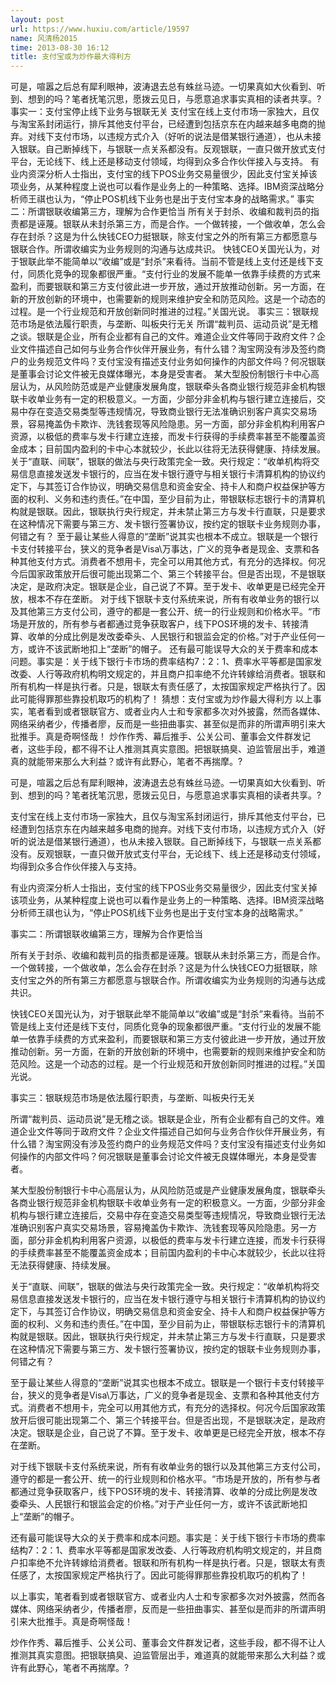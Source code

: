 ```yaml
---
layout: post
url: https://www.huxiu.com/article/19597
name: 风清杨2015
time: 2013-08-30 16:12
title: 支付宝或为炒作最大得利方
---
```

可是，喧嚣之后总有犀利眼神，波涛退去总有蛛丝马迹。一切果真如大伙看到、听到、想到的吗？笔者抚笔沉思，愿拨云见日，与愿意追求事实真相的读者共享。? 事实一：支付宝停止线下业务与银联无关 支付宝在线上支付市场一家独大，且仅与淘宝系封闭运行，排斥其他支付平台，已经遭到包括京东在内越来越多电商的抛弃。对线下支付市场，以违规方式介入（好听的说法是借某银行通道），也从未接入银联。自己断掉线下，与银联一点关系都没有。反观银联，一直只做开放式支付平台，无论线下、线上还是移动支付领域，均得到众多合作伙伴接入与支持。 有业内资深分析人士指出，支付宝的线下POS业务交易量很少，因此支付宝关掉该项业务，从某种程度上说也可以看作是业务上的一种策略、选择。IBM资深战略分析师王祺也认为，“停止POS机线下业务也是出于支付宝本身的战略需求。” 事实二：所谓银联收编第三方，理解为合作更恰当 所有关于封杀、收编和裁判员的指责都是诬蔑。银联从未封杀第三方，而是合作。一个做转接，一个做收单，怎么会存在封杀？这是为什么快钱CEO力挺银联，除支付宝之外的所有第三方都愿意与银联合作。所谓收编实为业务规则的沟通与达成共识。 快钱CEO关国光认为，对于银联此举不能简单以“收编”或是“封杀”来看待。当前不管是线上支付还是线下支付，同质化竞争的现象都很严重。“支付行业的发展不能单一依靠手续费的方式来盈利，而要银联和第三方支付彼此进一步开放，通过开放推动创新。另一方面，在新的开放创新的环境中，也需要新的规则来维护安全和防范风险。这是一个动态的过程。是一个行业规范和开放创新同时推进的过程。”关国光说。 事实三：银联规范市场是依法履行职责，与垄断、叫板央行无关 所谓“裁判员、运动员说”是无稽之谈。银联是企业，所有企业都有自己的文件。难道企业文件等同于政府文件？企业文件描述自己如何与业务合作伙伴开展业务，有什么错？淘宝网没有涉及签约商户的业务规范文件吗？支付宝没有描述支付业务如何操作的内部文件吗？何况银联是董事会讨论文件被无良媒体曝光，本身是受害者。 某大型股份制银行卡中心高层认为，从风险防范或是产业健康发展角度，银联牵头各商业银行规范非金机构银联卡收单业务有一定的积极意义。一方面，少部分非金机构与银行建立连接后，交易中存在变造交易类型等违规情况，导致商业银行无法准确识别客户真实交易场景，容易掩盖伪卡欺诈、洗钱套现等风险隐患。另一方面，部分非金机构利用客户资源，以极低的费率与发卡行建立连接，而发卡行获得的手续费率甚至不能覆盖资金成本；目前国内盈利的卡中心本就较少，长此以往将无法获得健康、持续发展。 关于“直联、间联”，银联的做法与央行政策完全一致。央行规定：“收单机构将交易信息直接发送发卡银行的，应当在发卡银行遵守与相关银行卡清算机构的协议约定下，与其签订合作协议，明确交易信息和资金安全、持卡人和商户权益保护等方面的权利、义务和违约责任。”在中国，至少目前为止，带银联标志银行卡的清算机构就是银联。因此，银联执行央行规定，并未禁止第三方与发卡行直联，只是要求在这种情况下需要与第三方、发卡银行签署协议，按约定的银联卡业务规则办事，何错之有？ 至于最让某些人得意的“垄断”说其实也根本不成立。银联是一个银行卡支付转接平台，狭义的竞争者是Visa\万事达，广义的竞争者是现金、支票和各种其他支付方式。消费者不想用卡，完全可以用其他方式，有充分的选择权。何况今后国家政策放开后很可能出现第二个、第三个转接平台。但是否出现，不是银联决定，是政府决定。银联是企业，自己说了不算。至于发卡、收单更是已经完全开放，根本不存在垄断。 对于线下银联卡支付系统来说，所有有收单业务的银行以及其他第三方支付公司，遵守的都是一套公开、统一的行业规则和价格水平。“市场是开放的，所有参与者都通过竞争获取客户，线下POS环境的发卡、转接清算、收单的分成比例是发改委牵头、人民银行和银监会定的价格。”对于产业任何一方，或许不该武断地扣上“垄断”的帽子。 还有最可能误导大众的关于费率和成本问题。事实是：关于线下银行卡市场的费率结构7：2：1、费率水平等都是国家发改委、人行等政府机构明文规定的，并且商户扣率绝不允许转嫁给消费者。银联和所有机构一样是执行者。只是，银联太有责任感了，太按国家规定严格执行了。因此可能得罪那些靠投机取巧的机构了！ 猜想：支付宝或为炒作最大得利方 以上事实，笔者看到或者银联官方、或者业内人士和专家都多次对外披露，然而各媒体、网络采纳者少，传播者廖，反而是一些扭曲事实、甚至似是而非的所谓声明引来大批推手。真是奇啊怪哉！ 炒作作秀、幕后推手、公关公司、董事会文件群发记者，这些手段，都不得不让人推测其真实意图。把银联搞臭、迫监管层出手，难道真的就能带来那么大利益？或许有此野心，笔者不再揣摩。?

可是，喧嚣之后总有犀利眼神，波涛退去总有蛛丝马迹。一切果真如大伙看到、听到、想到的吗？笔者抚笔沉思，愿拨云见日，与愿意追求事实真相的读者共享。?

支付宝在线上支付市场一家独大，且仅与淘宝系封闭运行，排斥其他支付平台，已经遭到包括京东在内越来越多电商的抛弃。对线下支付市场，以违规方式介入（好听的说法是借某银行通道），也从未接入银联。自己断掉线下，与银联一点关系都没有。反观银联，一直只做开放式支付平台，无论线下、线上还是移动支付领域，均得到众多合作伙伴接入与支持。

有业内资深分析人士指出，支付宝的线下POS业务交易量很少，因此支付宝关掉该项业务，从某种程度上说也可以看作是业务上的一种策略、选择。IBM资深战略分析师王祺也认为，“停止POS机线下业务也是出于支付宝本身的战略需求。”

事实二：所谓银联收编第三方，理解为合作更恰当

所有关于封杀、收编和裁判员的指责都是诬蔑。银联从未封杀第三方，而是合作。一个做转接，一个做收单，怎么会存在封杀？这是为什么快钱CEO力挺银联，除支付宝之外的所有第三方都愿意与银联合作。所谓收编实为业务规则的沟通与达成共识。

快钱CEO关国光认为，对于银联此举不能简单以“收编”或是“封杀”来看待。当前不管是线上支付还是线下支付，同质化竞争的现象都很严重。“支付行业的发展不能单一依靠手续费的方式来盈利，而要银联和第三方支付彼此进一步开放，通过开放推动创新。另一方面，在新的开放创新的环境中，也需要新的规则来维护安全和防范风险。这是一个动态的过程。是一个行业规范和开放创新同时推进的过程。”关国光说。

事实三：银联规范市场是依法履行职责，与垄断、叫板央行无关

所谓“裁判员、运动员说”是无稽之谈。银联是企业，所有企业都有自己的文件。难道企业文件等同于政府文件？企业文件描述自己如何与业务合作伙伴开展业务，有什么错？淘宝网没有涉及签约商户的业务规范文件吗？支付宝没有描述支付业务如何操作的内部文件吗？何况银联是董事会讨论文件被无良媒体曝光，本身是受害者。

某大型股份制银行卡中心高层认为，从风险防范或是产业健康发展角度，银联牵头各商业银行规范非金机构银联卡收单业务有一定的积极意义。一方面，少部分非金机构与银行建立连接后，交易中存在变造交易类型等违规情况，导致商业银行无法准确识别客户真实交易场景，容易掩盖伪卡欺诈、洗钱套现等风险隐患。另一方面，部分非金机构利用客户资源，以极低的费率与发卡行建立连接，而发卡行获得的手续费率甚至不能覆盖资金成本；目前国内盈利的卡中心本就较少，长此以往将无法获得健康、持续发展。

关于“直联、间联”，银联的做法与央行政策完全一致。央行规定：“收单机构将交易信息直接发送发卡银行的，应当在发卡银行遵守与相关银行卡清算机构的协议约定下，与其签订合作协议，明确交易信息和资金安全、持卡人和商户权益保护等方面的权利、义务和违约责任。”在中国，至少目前为止，带银联标志银行卡的清算机构就是银联。因此，银联执行央行规定，并未禁止第三方与发卡行直联，只是要求在这种情况下需要与第三方、发卡银行签署协议，按约定的银联卡业务规则办事，何错之有？

至于最让某些人得意的“垄断”说其实也根本不成立。银联是一个银行卡支付转接平台，狭义的竞争者是Visa\万事达，广义的竞争者是现金、支票和各种其他支付方式。消费者不想用卡，完全可以用其他方式，有充分的选择权。何况今后国家政策放开后很可能出现第二个、第三个转接平台。但是否出现，不是银联决定，是政府决定。银联是企业，自己说了不算。至于发卡、收单更是已经完全开放，根本不存在垄断。

对于线下银联卡支付系统来说，所有有收单业务的银行以及其他第三方支付公司，遵守的都是一套公开、统一的行业规则和价格水平。“市场是开放的，所有参与者都通过竞争获取客户，线下POS环境的发卡、转接清算、收单的分成比例是发改委牵头、人民银行和银监会定的价格。”对于产业任何一方，或许不该武断地扣上“垄断”的帽子。

还有最可能误导大众的关于费率和成本问题。事实是：关于线下银行卡市场的费率结构7：2：1、费率水平等都是国家发改委、人行等政府机构明文规定的，并且商户扣率绝不允许转嫁给消费者。银联和所有机构一样是执行者。只是，银联太有责任感了，太按国家规定严格执行了。因此可能得罪那些靠投机取巧的机构了！

以上事实，笔者看到或者银联官方、或者业内人士和专家都多次对外披露，然而各媒体、网络采纳者少，传播者廖，反而是一些扭曲事实、甚至似是而非的所谓声明引来大批推手。真是奇啊怪哉！

炒作作秀、幕后推手、公关公司、董事会文件群发记者，这些手段，都不得不让人推测其真实意图。把银联搞臭、迫监管层出手，难道真的就能带来那么大利益？或许有此野心，笔者不再揣摩。?


